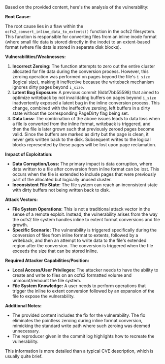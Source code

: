 Based on the provided content, here's the analysis of the vulnerability:

**Root Cause:**

The root cause lies in a flaw within the `ocfs2_convert_inline_data_to_extents()` function in the ocfs2 filesystem. This function is responsible for converting files from an inline inode format (where small file data is stored directly in the inode) to an extent-based format (where file data is stored in separate disk blocks).

**Vulnerabilities/Weaknesses:**

1.  **Incorrect Zeroing:** The function attempts to zero out the entire cluster allocated for file data during the conversion process. However, this zeroing operation was performed on pages beyond the file's `i_size` (logical size), making it ineffective because the writeback mechanism ignores dirty pages beyond `i_size`.
2.  **Latent Bug Exposure:** A previous commit (6dbf7bb55598) that aimed to optimize writeback by not invalidating buffers on pages beyond `i_size` inadvertently exposed a latent bug in the inline conversion process. This change, combined with the ineffective zeroing, left buffers in a dirty state without the corresponding PageDirty flag being set.
3.  **Data Loss:**  The combination of the above issues leads to data loss when a file is converted from the inline format, writeback is triggered, and then the file is later grown such that previously zeroed pages become valid.  Since the buffers are marked as dirty but the page is clean, it never gets written back to the disk. Subsequent writes to the logical blocks represented by these pages will be lost upon page reclamation.

**Impact of Exploitation:**

*   **Data Corruption/Loss:** The primary impact is data corruption, where data written to a file after conversion from inline format can be lost. This occurs when the file is extended to include pages that were previously part of the allocated but logically unused cluster.
*   **Inconsistent File State:** The file system can reach an inconsistent state with dirty buffers not being written back to disk.

**Attack Vectors:**

*   **File System Operations:** This is not a traditional attack vector in the sense of a remote exploit. Instead, the vulnerability arises from the way the ocfs2 file system handles inline to extent format conversions and file growth.
*   **Specific Scenario:** The vulnerability is triggered specifically during the conversion of files from inline format to extents, followed by a writeback, and then an attempt to write data to the file's extended region after the conversion. The conversion is triggered when the file exceeds the size that can be stored inline.

**Required Attacker Capabilities/Position:**

*   **Local Access/User Privileges:** The attacker needs to have the ability to create and write to files on an ocfs2 formatted volume and unmount/remount the file system.
*   **File System Knowledge:** A user needs to perform operations that trigger the inline to extent conversion followed by an expansion of the file to expose the vulnerability.

**Additional Notes:**

*   The provided content includes the fix for the vulnerability. The fix eliminates the pointless zeroing during inline format conversion, mimicking the standard write path where such zeroing was deemed unnecessary.
* The reproducer given in the commit log highlights how to recreate the vulnerability.

This information is more detailed than a typical CVE description, which is usually quite brief.